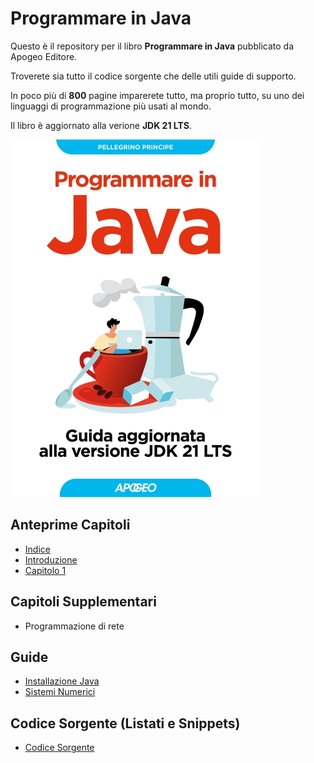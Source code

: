 # Programmare in Java

Questo è il repository per il libro **Programmare in Java** pubblicato da Apogeo Editore.

Troverete sia tutto il codice sorgente che delle utili guide di supporto.

In poco più di **800** pagine imparerete tutto, ma proprio tutto, su uno dei linguaggi di programmazione più usati al mondo.

Il libro è aggiornato alla verione **JDK 21 LTS**.

![cop](Immagini/Copertina.jpg)

## Anteprime Capitoli
- [Indice](Anteprime/programmare-in-java-indice.pdf)
- [Introduzione](Anteprime/programmare-in-java-introduzione.pdf) 
- [Capitolo 1](Anteprime/programmare-in-java-capitolo-1.pdf)

## Capitoli Supplementari
- Programmazione di rete

## Guide
- [Installazione Java](Guide/InstallazioneJava/README.md)
- [Sistemi Numerici](Guide/SistemiNumerici/README.md)

## Codice Sorgente (Listati e Snippets)
- [Codice Sorgente](Codice/README.md)